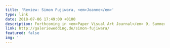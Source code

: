 ```yaml
---
title: 'Review: Simon Fujiwara, <em>Joanne</em>'
type: link
date: 2018-07-06 17:49:00 +0100
description: Forthcoming in <em>Paper Visual Art Journal</em> 9, Summer 2018
link: http://galeriewedding.de/simon-fujiwara/
featured: false
img: ''
---
```

